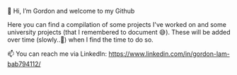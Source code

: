 👋 Hi, I’m Gordon and welcome to my Github 

Here you can find a compilation of some projects I've worked on and some university projects (that I remembered to document 😅).
These will be added over time (slowly..🐌) when I find the time to do so.

📫 You can reach me via LinkedIn: https://www.linkedin.com/in/gordon-lam-bab794112/

<!---
Subliminated/Subliminated is a ✨ special ✨ repository because its `README.md` (this file) appears on your GitHub profile.
You can click the Preview link to take a look at your changes.
--->

